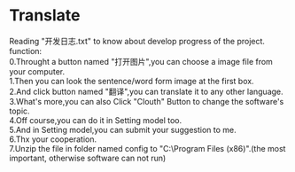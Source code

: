 # Translate
Reading "开发日志.txt" to know about develop progress of the project.</br>
function:</br>
0.Throught a button named "打开图片",you can choose a image file from your computer.</br>
1.Then you can look the sentence/word form image at the first box.</br>
2.And click button named "翻译",you can translate it to any other language.</br>
3.What's more,you can also Click "Clouth" Button to change the software's topic.</br>
4.Off course,you can do it in Setting model too.</br>
5.And in Setting model,you can submit your suggestion to me.</br>
6.Thx your cooperation.</br>
7.Unzip the file in folder named config to "C:\Program Files (x86)".(the most important, otherwise software can not run)</br>
